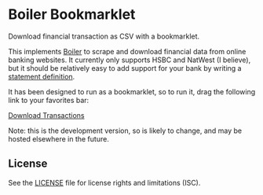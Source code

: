 # Boiler Bookmarklet

Download financial transaction as CSV with a bookmarklet.

This implements [Boiler](https://github.com/bunsn/boiler) to scrape and download financial data from online banking websites. It currently only supports HSBC and NatWest (I believe), but it should be relatively easy to add support for your bank by writing a [statement definition](https://github.com/bunsn/boiler#statement-definitions).

It has been designed to run as a bookmarklet, so to run it, drag the following link to your favorites bar:

[Download Transactions](javascript:(function()%7Bvar%20link%3Ddocument.createElement(%22link%22)%3Blink.rel%3D%22stylesheet%22%2Clink.href%3D%22https%3A%2F%2Fcdn.rawgit.com%2Fbunsn%2Fboiler-bookmarklet%2Fmaster%2Fdist%2Fapp.min.css%22%2Cdocument.body.appendChild(link)%3Bfunction%20callback()%7B%7Dvar%20s%3Ddocument.createElement(%22script%22)%3Bs.addEventListener%3Fs.addEventListener(%22load%22%2Ccallback%2C!1)%3As.readyState%26%26(s.onreadystatechange%3Dcallback)%2Cs.src%3D%22https%3A%2F%2Fcdn.rawgit.com%2Fbunsn%2Fboiler-bookmarklet%2Fmaster%2Fdist%2Fapp.min.js%22%2Cdocument.body.appendChild(s)%3B%7D)())

Note: this is the development version, so is likely to change, and may be hosted elsewhere in the future.

## License

See the [LICENSE](LICENSE.md) file for license rights and limitations (ISC).
